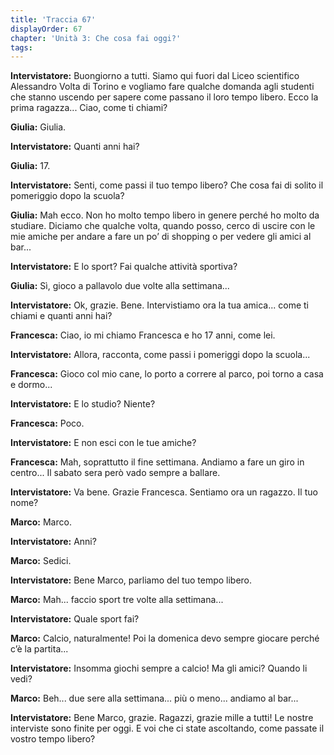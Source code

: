 ```yaml
---
title: 'Traccia 67'
displayOrder: 67
chapter: 'Unità 3: Che cosa fai oggi?'
tags:
---
```


**Intervistatore:** Buongiorno a tutti. Siamo qui fuori dal Liceo scientifico Alessandro Volta di Torino e vogliamo fare qualche domanda agli studenti che stanno uscendo per sapere come passano il loro tempo libero. Ecco la prima ragazza... Ciao, come ti chiami?

**Giulia:** Giulia.

**Intervistatore:** Quanti anni hai?

**Giulia:** 17.

**Intervistatore:** Senti, come passi il tuo tempo libero? Che cosa fai di solito il pomeriggio dopo la scuola?

**Giulia:** Mah ecco. Non ho molto tempo libero in genere perché ho molto da studiare. Diciamo che qualche volta, quando posso, cerco di uscire con le mie amiche per andare a fare un po’ di shopping o per vedere gli amici al bar...

**Intervistatore:** E lo sport? Fai qualche attività sportiva?

**Giulia:** Sì, gioco a pallavolo due volte alla settimana...

**Intervistatore:** Ok, grazie. Bene. Intervistiamo ora la tua amica... come ti chiami e quanti anni hai?

**Francesca:** Ciao, io mi chiamo Francesca e ho 17 anni, come lei.

**Intervistatore:** Allora, racconta, come passi i pomeriggi dopo la scuola...

**Francesca:** Gioco col mio cane, lo porto a correre al parco, poi torno a casa e dormo...

**Intervistatore:** E lo studio? Niente?

**Francesca:** Poco.

**Intervistatore:** E non esci con le tue amiche?

**Francesca:** Mah, soprattutto il fine settimana. Andiamo a fare un giro in centro... Il sabato sera però vado sempre a ballare.

**Intervistatore:** Va bene. Grazie Francesca. Sentiamo ora un ragazzo. Il tuo nome?

**Marco:** Marco.

**Intervistatore:** Anni?

**Marco:** Sedici.

**Intervistatore:** Bene Marco, parliamo del tuo tempo libero.

**Marco:** Mah... faccio sport tre volte alla settimana...

**Intervistatore:** Quale sport fai?

**Marco:** Calcio, naturalmente! Poi la domenica devo sempre giocare perché c’è la partita...

**Intervistatore:** Insomma giochi sempre a calcio! Ma gli amici? Quando li vedi?

**Marco:** Beh... due sere alla settimana... più o meno... andiamo al bar...

**Intervistatore:** Bene Marco, grazie. Ragazzi, grazie mille a tutti! Le nostre interviste sono finite per oggi. E voi che ci state ascoltando, come passate il vostro tempo libero?
